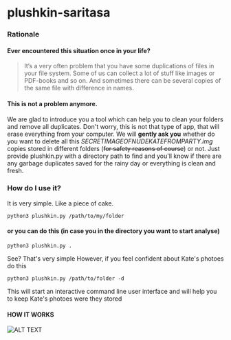# plushkin-saritasa
### Rationale
#### Ever encountered this situation once in your life?

>It’s a very often problem that you have some duplications of files in your file system. Some of us can collect a lot of stuff like images or PDF-books and so on. And sometimes there can be several copies of the same file with difference in names. 

#### This is not a problem anymore.

We are glad to introduce you a tool which can help you to clean your folders and remove all duplicates.
Don't worry, this is not that type of app, that will erase everything from your computer.
We will **gently ask you** whether do you want to delete all this *SECRETIMAGEOFNUDEKATEFROMPARTY.img* copies stored in different folders (~~for safety reasons of course~~) or not. 
Just provide plushkin.py with a directory path to find and you'll know if there are any garbage duplicates saved for the rainy day or everything is clean and fresh.

### How do I use it?

It is very simple. Like a piece of cake.

```python3 plushkin.py /path/to/my/folder```

#### or you can do this (in case you in the directory you want to start analyse)
```python3 plushkin.py .```

See? That's very simple
However, if you feel confident about Kate's photoes do this

```python3 plushkin.py /path/to/folder -d```

This will start an interactive command line user interface and will help you to keep Kate's photoes were they stored
#### HOW IT WORKS
![ALT TEXT](http://saveimg.ru/pictures/03-08-18/187c08efd27b86ce3773680c550b1485.gif)
